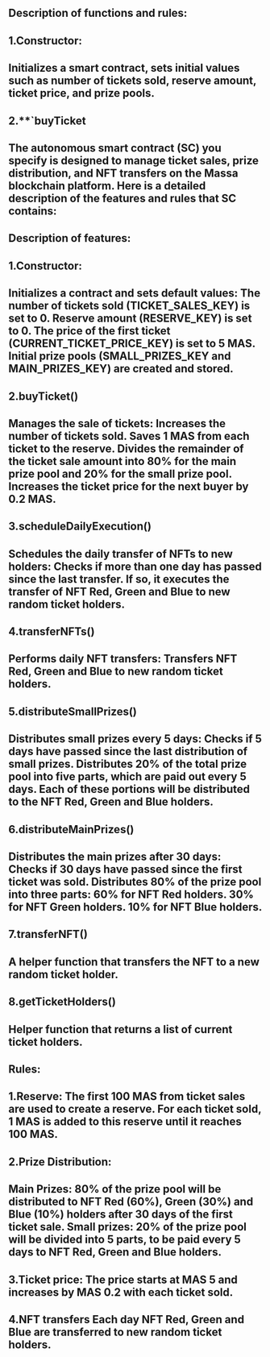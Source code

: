 Description of functions and rules:
-----------------------------
1.Constructor:
-
Initializes a smart contract, sets initial values such as number of tickets sold, reserve amount, ticket price, and prize pools.
-----------------------------
2.**`buyTicket
-
The autonomous smart contract (SC) you specify is designed to manage ticket sales, prize distribution, and NFT transfers on the Massa blockchain platform. Here is a detailed description of the features and rules that SC contains:
-----------------------------
Description of features:
-----------------------------
1.Constructor:
-
Initializes a contract and sets default values:
The number of tickets sold (TICKET_SALES_KEY) is set to 0.
Reserve amount (RESERVE_KEY) is set to 0.
The price of the first ticket (CURRENT_TICKET_PRICE_KEY) is set to 5 MAS.
Initial prize pools (SMALL_PRIZES_KEY and MAIN_PRIZES_KEY) are created and stored.
-----------------------------
2.buyTicket()
-
Manages the sale of tickets:
Increases the number of tickets sold.
Saves 1 MAS from each ticket to the reserve.
Divides the remainder of the ticket sale amount into 80% for the main prize pool and 20% for the small prize pool.
Increases the ticket price for the next buyer by 0.2 MAS.
-----------------------------
3.scheduleDailyExecution()
-
Schedules the daily transfer of NFTs to new holders:
Checks if more than one day has passed since the last transfer.
If so, it executes the transfer of NFT Red, Green and Blue to new random ticket holders.
-----------------------------
4.transferNFTs()
-
Performs daily NFT transfers:
Transfers NFT Red, Green and Blue to new random ticket holders.
-----------------------------
5.distributeSmallPrizes()
-
Distributes small prizes every 5 days:
Checks if 5 days have passed since the last distribution of small prizes.
Distributes 20% of the total prize pool into five parts, which are paid out every 5 days.
Each of these portions will be distributed to the NFT Red, Green and Blue holders.
-----------------------------
6.distributeMainPrizes()
-
Distributes the main prizes after 30 days:
Checks if 30 days have passed since the first ticket was sold.
Distributes 80% of the prize pool into three parts:
60% for NFT Red holders.
30% for NFT Green holders.
10% for NFT Blue holders.
-----------------------------
7.transferNFT()
-
A helper function that transfers the NFT to a new random ticket holder.
-----------------------------
8.getTicketHolders()
-
Helper function that returns a list of current ticket holders.
---------------------------------------------------------------------------------------
Rules:
-
1.Reserve: The first 100 MAS from ticket sales are used to create a reserve. For each ticket sold, 1 MAS is added to this reserve until it reaches 100 MAS.
-----------------------------
2.Prize Distribution:
-
Main Prizes: 80% of the prize pool will be distributed to NFT Red (60%), Green (30%) and Blue (10%) holders after 30 days of the first ticket sale.
Small prizes: 20% of the prize pool will be divided into 5 parts, to be paid every 5 days to NFT Red, Green and Blue holders.
-----------------------------
3.Ticket price: The price starts at MAS 5 and increases by MAS 0.2 with each ticket sold.
-----------------------------
4.NFT transfers Each day NFT Red, Green and Blue are transferred to new random ticket holders.
-----------------------------
